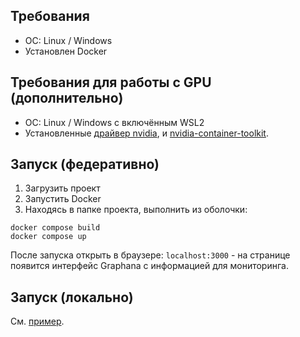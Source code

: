 ## Требования
- OC: Linux / Windows
- Установлен Docker
## Требования для работы с GPU (дополнительно)
- ОС: Linux / Windows с включённым WSL2
- Установленныe [драйвер nvidia](https://www.nvidia.com/en-us/drivers/), и [nvidia-container-toolkit](https://docs.nvidia.com/datacenter/cloud-native/container-toolkit/latest/install-guide.html).
## Запуск (федеративно)
1. Загрузить проект
2. Запустить Docker
3. Находясь в папке проекта, выполнить из оболочки:
```shell
docker compose build
docker compose up
```
После запуска открыть в браузере: `localhost:3000` - на странице появится интерфейс Graphana с информацией для мониторинга. 

## Запуск (локально)
См. [пример](examples/client-solo.ipynb).
